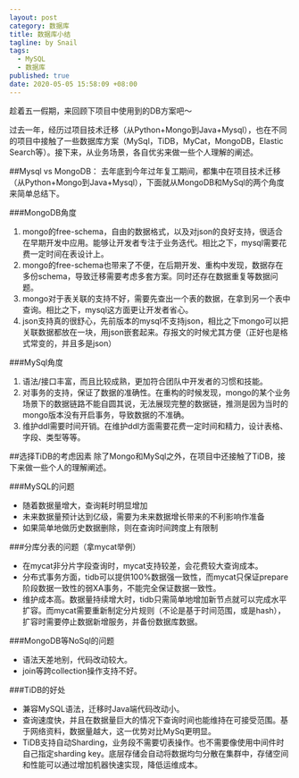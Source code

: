 ```yaml
---
layout: post
category: 数据库
title: 数据库小结
tagline: by Snail
tags: 
  - MySQL
  - 数据库
published: true
date: 2020-05-05 15:58:09 +08:00
---	
```

趁着五一假期，来回顾下项目中使用到的DB方案吧～
<!--more-->
过去一年，经历过项目技术迁移（从Python+Mongo到Java+Mysql），也在不同的项目中接触了一些数据库方案（MySql，TiDB，MyCat，MongoDB，Elastic Search等）。接下来，从业务场景，各自优劣来做一些个人理解的阐述。

##Mysql vs MongoDB：
去年底到今年过年复工期间，都集中在项目技术迁移（从Python+Mongo到Java+Mysql），下面就从MongoDB和MySql的两个角度来简单总结下。

###MongoDB角度
1. mongo的free-schema，自由的数据格式，以及对json的良好支持，很适合在早期开发中应用。能够让开发者专注于业务迭代。相比之下，mysql需要花费一定时间在表设计上。
2. mongo的free-schema也带来了不便，在后期开发、重构中发现，数据存在多份schema，导致迁移需要考虑多套方案。同时还存在数据重复等数据问题。
3. mongo对于表关联的支持不好，需要先查出一个表的数据，在拿到另一个表中查询。相比之下，mysql这方面更让开发者省心。
4. json支持真的很舒心，先前版本的mysql不支持json，相比之下mongo可以把关联数据都放在一块，用json嵌套起来。存报文的时候尤其方便（正好也是格式常变的，并且多是json）

###MySql角度
1. 语法/接口丰富，而且比较成熟，更加符合团队中开发者的习惯和技能。
2. 对事务的支持，保证了数据的准确性。在重构的时候发现，mongo的某个业务场景下的数据链路不能自圆其说，无法展现完整的数据链，推测是因为当时的mongo版本没有开启事务，导致数据的不准确。
3. 维护ddl需要时间开销。在维护ddl方面需要花费一定时间和精力，设计表格、字段、类型等等。


##选择TiDB的考虑因素
除了Mongo和MySql之外，在项目中还接触了TiDB，接下来做一些个人的理解阐述。

###MySQL的问题
- 随着数据量增大，查询耗时明显增加
- 未来数据量预计达到亿级，需要为未来数据增长带来的不利影响作准备
- 如果简单地做历史数据删除，则在查询时间跨度上有限制

###分库分表的问题（拿mycat举例）
- 在mycat非分片字段查询时，mycat支持较差，会花费较大查询成本。
- 分布式事务方面，tidb可以提供100%数据强一致性，而mycat只保证prepare阶段数据一致性的弱XA事务，不能完全保证数据一致性。
- 维护成本高。数据量持续增大时，tidb只需简单地增加新节点就可以完成水平扩容。而mycat需要重新制定分片规则（不论是基于时间范围，或是hash），扩容时需要停止数据新增服务，并备份数据库数据。

###MongoDB等NoSql的问题
- 语法天差地别，代码改动较大。
- join等跨collection操作支持不好。

###TiDB的好处
- 兼容MySQL语法，迁移时Java端代码改动小。
- 查询速度快，并且在数据量巨大的情况下查询时间也能维持在可接受范围。基于网络资料，数据量越大，这一优势对比MySq更明显。
- TiDB支持自动Sharding，业务段不需要切表操作。也不需要像使用中间件时自己指定sharding key。底层存储会自动将数据均匀分散在集群中，存储空间和性能可以通过增加机器快速实现，降低运维成本。